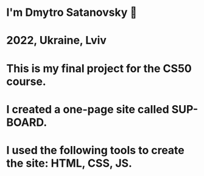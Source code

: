 # I'm Dmytro Satanovsky 👋
# 2022, Ukraine, Lviv
# This is my final project for the CS50 course.
# I created a one-page site called SUP-BOARD.
# I used the following tools to create the site: HTML, CSS, JS.
